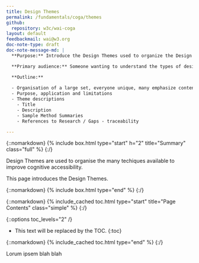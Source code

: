 ```yaml
---
title: Design Themes
permalink: /fundamentals/coga/themes
github:
  repository: w3c/wai-coga
layout: default
feedbackmail: wai@w3.org
doc-note-type: draft
doc-note-message-md: |
  **Purpose:** Introduce the Design Themes used to organize the Design Guide.

  **Primary audience:** Someone wanting to understand the types of design techniques that are useful or get overview of the Techniques.

  **Outline:**
  
  - Organisation of a large set, everyone unique, many emphasize content design
  - Purpose, application and limitations
  - Theme descriptions
    - Title
    - Description
    - Sample Method Summaries
    - References to Research / Gaps - traceability

---
```


{::nomarkdown}
{% include box.html type="start" h="2" title="Summary" class="full" %}
{:/}

Design Themes are used to organise the many techiques available to improve cognitive accessibility.

This page introduces the Design Themes.

{::nomarkdown}
{% include box.html type="end" %}
{:/}

{::nomarkdown}
{% include_cached toc.html type="start" title="Page Contents" class="simple" %}
{:/}

{::options toc_levels="2" /}

- This text will be replaced by the TOC.
{:toc}

{::nomarkdown}
{% include_cached toc.html type="end" %}
{:/}

Lorum ipsem blah blah